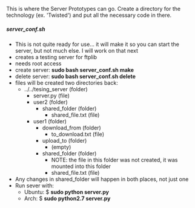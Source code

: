 This is where the Server Prototypes can go. Create a directory for the technology (ex. 'Twisted') and put all the necessary code in there.


##### server_conf.sh
* This is not quite ready for use... it will make it so you can start the server, but not much else. I will work on that next
* creates a testing server for ftplib
* needs root access
* create server: **sudo bash server_conf.sh make**
* delete server: **sudo bash server_conf.sh delete**
* files will be created two directories back:
  * ../../tesing_server (folder)
    * server.py (file)
    * user2 (folder)
      * shared_folder (folder) 
        * shared_file.txt (file)
    * user1 (folder)
      * download_from (folder)
        * to_download.txt (file)
      * upload_to (folder)
        * (empty)
      * shared_folder (folder) 
        * NOTE: the file in this folder was not created, it was mounted into this folder
        * shared_file.txt (file) 
* Any changes in shared_folder will happen in both places, not just one
* Run sever with: 
  * Ubuntu: $ **sudo python server.py**
  * Arch: $ **sudo python2.7 server.py**
